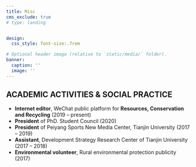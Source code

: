 ```yaml
---
title: Misc
cms_exclude: true
# type: landing


design:
  css_style: font-size:.7rem

# Optional header image (relative to `static/media/` folder).
banner:
  caption: ''
  image: ''
---
```


## ACADEMIC ACTIVITIES & SOCIAL PRACTICE

- **Internet editor**, WeChat public platform for **Resources, Conservation and Recycling**  (2019 – present)
- **President** of PhD. Student Council  (2020)
- **President** of Peiyang Sports New Media Center, Tianjin University  (2017 – 2019)
- **Assistant**, Development Strategy Research Center of Tianjin University  (2017 – 2018)
- **Environmental volunteer**, Rural environmental protection publicity  (2017)


